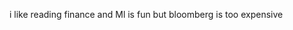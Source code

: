 i like reading finance and Ml is fun but bloomberg is too expensive

<!---
ashrayaKoirala/ashrayaKoirala is a ✨ special ✨ repository because its `README.md` (this file) appears on your GitHub profile.
You can click the Preview link to take a look at your changes.
--->

